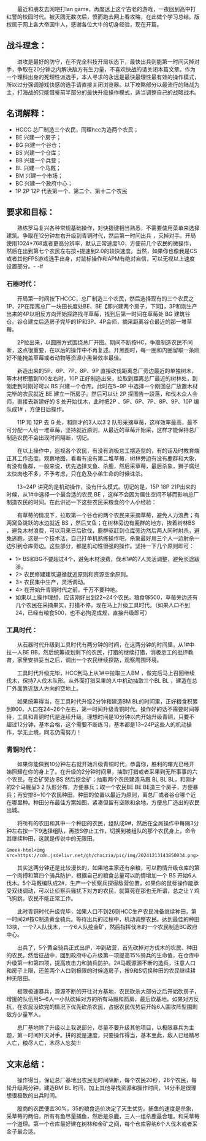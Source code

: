 &emsp;&emsp;最近和朋友去网吧打lan game，再度迷上这个古老的游戏，一夜回到高中打红警的校园时代。被灭团无数次后，愤而跑去网上看攻略，在此做个学习总结。版权属于网上各大帝国牛人，感谢各位大牛的切身经验，现在开篇。

## 战斗理念：

&emsp;&emsp;进攻是最好的防守，在不完全科技开局状态下，最快出兵则能第一时间灭掉对手，争取在20分钟之内解决敌方有生力量，不喜欢快战的请关闭本篇文章。作为一个理科出身的死理性派选手，本人寻求的永远是最快最理性最有效的操作模式，所以过分强调游戏快感的选手请直接关闭浏览器。以下攻略部分以最流行的陆战为主，打海战的只能借鉴前半部分的最快升级操作模式，适当调整自己的战略战术。

## 名词解释：

- HCCC 总厂制造三个农民，同理hcc为造两个农民；
- BE 兴建一个房子；
- BG 兴建一个谷仓；
- BS 兴建一个仓库；
- BB 兴建一个兵营；
- BL 兴建一个马厩；
- BM 兴建一个市场；
- BC 兴建一个政府中心；
- 1P 2P 12P 代表第一个、第二个、第十二个农民

## 要求和目标：
&emsp;&emsp;熟练罗马复兴各种常规基础操作，对快捷键相当熟悉，不需要使用菜单来选择建筑。争取在12分钟左右升级到青铜时代，然后第一时间出兵 ，灭掉对手。开局使用1024*768或者更高分辨率，默认正常速度1.0，方便前几个农民的微操作，然后在出到第七个农民左右按+提速到2.0的较快速度。当然，如果你也像我是CS或者其他FPS游戏选手出身，对鼠标操作和APM有绝对自信，可以无视以上速度设置部分。- -#

### 石器时代：
&emsp;&emsp;开局第一时间按下HCCC，总厂制造三个农民，然后选择现有的三个农民之 1P、2P在距离总厂一块田长度处BE、BE【即兴建两个房子，下同】，3P和刚生产出来的4P以相反方向开始探路找寻草莓，找到后第一时间在草莓处 BG 建筑谷仓。谷仓建立后造房子完毕的1P和3P、4P会师，摘采距离谷仓最近的那一堆草莓。

&emsp;&emsp;2P拉出来，以圆圈方式围绕总厂开图。期间不断按HC，争取制造农民不间断，这点很重要，在以后的操作中不再复述。开黑图时，每一圈和内圈留取一条刚好不能掩盖草莓或者动物等资源小黑带效率最佳。

&emsp;&emsp;新造出来的5P、6P、7P、8P、9P 直接砍伐距离总厂旁边最近的单独树木，等木材积蓄到100左右时，10P 正好制造出来，拉取到距离总厂最近的树林处，到刚走到时刚好可以 BS 兴建一个仓库。此时在5~9P 中选择一个刚回总厂放置木材完毕的农民就近 BE 建立一所房子。然后可以让 2P 探图告一段落，和伐木众人会师，直接去新建好的 S 处开始伐木，此时把2P 、5P、6P、7P、8P、9P、10P  编队成1# ，方便日后操作。

&emsp;&emsp;11P 和 12P 去 G 处，和刚才的3人以3 2 队形采摘草莓，这样效率最高，最不可分配一人给一堆草莓，坚持就近原则，从最近的草莓开始采，这样才能保持总厂制造农民不会出现时间隔断，切记。

&emsp;&emsp;在以上操作中，巡视各个农民，有没有消极怠工摆造型的，有的话及时教育端正其工作态度。观察地图，看看有没有第二堆草莓，树林旁边有没有鹿群和大象，有没有鱼群，一般来说，优先选择叉鱼、杀鹿，然后采草莓，最后杀象，狮子腐烂太快肉也不多，不予考虑，只在危及小弟生命的时候诛杀。

&emsp;&emsp;13~24P 讲究的是机动操作，没有什么模式。切记的是，15P 18P 21P出来的时候，从1#中选择一个最合适的农民 BE  ，这样不会因为居住空间不够而影响总厂制造农民的时间。在此讲述一下这些农民采粮食的个人小经验：

&emsp;&emsp;有草莓的情况下，拉取第一个谷仓的两个农民来采摘草莓，避免人力浪费；有两窝鱼跳跃的水边就近 BS ，然后叉鱼；在树林旁边有鹿群的地方，挨着树林BS ，避免木材浪费，可以用来日后砍伐，鹿群驱赶到仓库旁边然后两人同时射杀，避免逃跑，这是一个技术活，自己打单机熟练操作吧，杀象最好用三个人一边射杀一边引到仓库旁边。这些部分，都是机动性很强的操作。坚持一下几个原则即可：

- 1> BS和BG不要超过4个，避免木材浪费，伐木1#的7人灵活调整，避免长途跋涉。
- 2> 农民修建建筑遵循就近原则和资源空余原则。
- 3> 农民集中生产，灵活调动。
- 4> 在开始升青铜时代之前，千万不要种地。
- 如果以上操作理想，应该刚好出到22~24个农民，粮食够500，草莓旁边还有几个农民在采摘果实，打猎不停，现在马上升级工具时代。（如果人口不到24，已经有粮食500，也不必拘泥成规，直接升级即可）

### 工具时代：
&emsp;&emsp;从石器时代升级到工具时代有两分钟的时间，在这两分钟的时间里，从1#中拉一人BE BB，然后统筹规划剩下的农民，打猎的继续打猎，消极怠工的批评教育，家里安排妥当之后，调出一个农民继续探路，观察周围环境。

&emsp;&emsp;工具时代升级完毕，HCC到马上从1#中拉取三人BM ，做完后马上召回继续伐木，保持7人伐木队形。从外面打猎采果的人中机动抽取三个BL BL ，建造在总厂外面靠近敌人方向的空地上。

&emsp;&emsp;如果统筹得当，在工具时代升级2分钟和建造BM BL的时间里，正好粮食积累到800，人口在24~26个左右，第一时间升级青铜时代。操作好的话不需要时间等待，工具和青铜时代是连续升级。理想时间是10分钟以内开始升级青铜，只要不超过12分钟，基本合格，这个需要不断练习，基本都是13~24P这些人的机动操作，学无止境，同志仍需努力！

### 青铜时代：
&emsp;&emsp;如果你能做到10分钟左右就开始升级青铜时代，恭喜你，胜利的曙光已经开始照耀在你的身上了。在升级的2分钟时间里，抽取打猎或者采果到无所事事的六个农民，在金矿旁边 BS 然后挖金矿；抽取两个农民建造马厩 BL BL BL，和刚才的2个马厩呈3 2 队形分布，方便暴兵；取一个农民BE BE BE造三个房子，方便暴兵；再安排8~10个农民种田，种田的位置以最近为原则，离总厂或者谷仓哪个近在哪里种。种田分布最佳方案如图，紧凑但留有空隙和余地，方便总厂造出的农民出城。

&emsp;&emsp;将所有的农田和其中一个种田的农民，组队成9#，然后在全局操作中每隔3分钟左右按一下9选择组队，再按S停止工作，切换到被组队的那个农民身上，命令其继续种田，这就是传说中的无限田。

`Gmeek-html<img src=https://cdn.jsdelivr.net/gh/chaizia/pic/img/20241213143850034.png>`

&emsp;&emsp;其实这两分钟还是比较漫长的，如果地主家还有余粮，可以酌情升级仓库的第一个肉搏和第四个骑兵防护，根据自己的粮食总量可以酌情增加一个 BS 开始6人伐木。5个马厩编队成2#，生产一个侦察兵探得敌营位置，如果你的鼠标操作能承受双线调动，可以让侦察兵骚扰下对方的农民，就算死在那也无所谓，总之让丫鸡飞狗跳，农民不能正常工作。

&emsp;&emsp;此时青铜时代升级完毕，如果人口不到26则HCC生产农民准备继续种田，第一时间2#按C制造黄金骑兵。等待出兵的过程中，机动调整农民。达到最佳的种田13块，一个7人队伐木，一个6人队挖金矿，然后指挥伐木的一个农民制造BC政府中心。

&emsp;&emsp;出兵了，5个黄金骑兵正式出炉，冲到敌营，首先砍掉对方伐木的农民、种田的农民，然后征战中，回到政府中心升级第一项提高15%骑兵的生命值，在仓库中升级第一和第四项，提高攻击力和骑兵防护。2#马厩源源不断的造兵，注意人口和房子上限，还差两个人口到极限的时候造房子，按9和S切换种田的农民继续耕种无限田。

&emsp;&emsp;极限极速暴兵，源源不断的开往对方基地，农民砍杀大部分之后开始砍房子，增援的队伍用5~6人一小队砍掉对方的所有马厩和箭房，最后砍基地。如果对方反抗，在农民没砍完的情况下优先砍杀农民，占据农民优势后开始6人围攻阵型围剿敌方少量军人。

&emsp;&emsp;总厂基地除了升级以上我说部分，尽量不要升级其他项目，以极限暴兵为主题，第一时间歼灭对手。拼的就是速度，只要操作得当，基本至此，敌人已经精尽人亡，粮尽人亡，木尽人忘矣!!!

## 文末总结：
&emsp;&emsp;操作得当，保证总厂基地出农民无时间隔断，每个农民20秒，26个农民，每轮升级两分钟，建造BM BL 时间，加上其他寻找资源和操作时间，14分半是很理想很极致的出兵时间。

&emsp;&emsp;殷商的农民便宜30%，35的粮食造价决定了天生优势。捕鱼的速度是杀象，采草莓的两倍，所有有鱼尽量捕鱼，然后是杀鹿，三人一组杀鹿最合理，和采草莓一个道理。第一个仓库最好建在树林和金矿之间，每个仓库容纳6个人伐木或者采金子最合适。

<!-- ##{"timestamp":1321583136}## -->